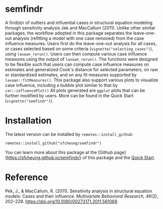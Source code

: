 # semfindr

A find(e)r of outliers and influential cases in structural equation modeling
through sensitivity analysis Jek and MacCallum (2011). Unlike other similar
packages, the workflow adopted in this package separates the leave-one-out
analysis (refitting a model with one case removed) from the case influence
measures. Users first do the leave-one-out analysis for all cases, or
cases selected based on some criteria (`vignette("selecting_cases")`), using
`lavaan_rerun()`. Users can then compute various case influence measures
using the output of `lavaan_rerun()`. The functions were designed to be flexible
such that users can compute case influence measures on estimates and
generalized Cook's distance for selected parameters, on raw or
standardized estimates, and on any fit measures supported by
`lavaan::fitMeasures()`. This package also support various plots to visualize
case influence, including a bubble plot similar to that by `car::influencePlot()`
All plots generated are `ggplot` plots that can be further modified by users.
More can be found in the Quick Start (`vignette("semfindr")`).

# Installation

The latest version can be installed by `remotes::install_github`:

```
remotes::install_github("sfcheung/semfindr")
```

You can learn more about this package at the [Github page]
(https://sfcheung.github.io/semfindr/) of this
package and the
[Quick Start](https://sfcheung.github.io/semfindr/articles/semfindr.html).

# Reference

Pek, J., & MacCallum, R. (2011). Sensitivity analysis in structural equation
models: Cases and their influence. *Multivariate Behavioral Research, 46*(2),
202–228. https://doi.org/10.1080/00273171.2011.561068

